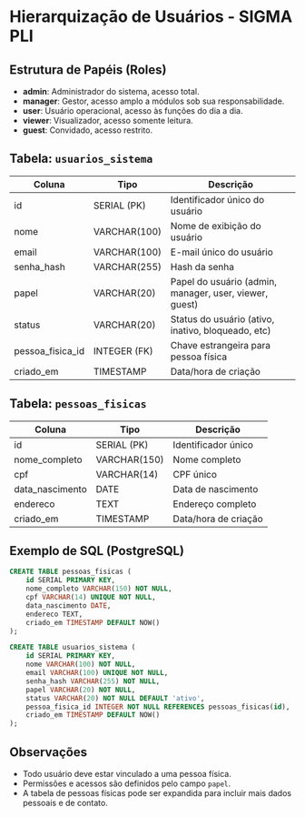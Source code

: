 # Hierarquização de Usuários - SIGMA PLI

## Estrutura de Papéis (Roles)

- **admin**: Administrador do sistema, acesso total.
- **manager**: Gestor, acesso amplo a módulos sob sua responsabilidade.
- **user**: Usuário operacional, acesso às funções do dia a dia.
- **viewer**: Visualizador, acesso somente leitura.
- **guest**: Convidado, acesso restrito.

## Tabela: `usuarios_sistema`

| Coluna            | Tipo           | Descrição                                             |
|-------------------|----------------|-------------------------------------------------------|
| id                | SERIAL (PK)    | Identificador único do usuário                        |
| nome              | VARCHAR(100)   | Nome de exibição do usuário                           |
| email             | VARCHAR(100)   | E-mail único do usuário                               |
| senha_hash        | VARCHAR(255)   | Hash da senha                                         |
| papel             | VARCHAR(20)    | Papel do usuário (admin, manager, user, viewer, guest)|
| status            | VARCHAR(20)    | Status do usuário (ativo, inativo, bloqueado, etc)    |
| pessoa_fisica_id  | INTEGER (FK)   | Chave estrangeira para pessoa física                  |
| criado_em         | TIMESTAMP      | Data/hora de criação                                  |

## Tabela: `pessoas_fisicas`

| Coluna           | Tipo         | Descrição                        |
|------------------|--------------|----------------------------------|
| id               | SERIAL (PK)  | Identificador único              |
| nome_completo    | VARCHAR(150) | Nome completo                    |
| cpf              | VARCHAR(14)  | CPF único                        |
| data_nascimento  | DATE         | Data de nascimento               |
| endereco         | TEXT         | Endereço completo                |
| criado_em        | TIMESTAMP    | Data/hora de criação             |

## Exemplo de SQL (PostgreSQL)

```sql
CREATE TABLE pessoas_fisicas (
    id SERIAL PRIMARY KEY,
    nome_completo VARCHAR(150) NOT NULL,
    cpf VARCHAR(14) UNIQUE NOT NULL,
    data_nascimento DATE,
    endereco TEXT,
    criado_em TIMESTAMP DEFAULT NOW()
);

CREATE TABLE usuarios_sistema (
    id SERIAL PRIMARY KEY,
    nome VARCHAR(100) NOT NULL,
    email VARCHAR(100) UNIQUE NOT NULL,
    senha_hash VARCHAR(255) NOT NULL,
    papel VARCHAR(20) NOT NULL,
    status VARCHAR(20) NOT NULL DEFAULT 'ativo',
    pessoa_fisica_id INTEGER NOT NULL REFERENCES pessoas_fisicas(id),
    criado_em TIMESTAMP DEFAULT NOW()
);
```

## Observações
- Todo usuário deve estar vinculado a uma pessoa física.
- Permissões e acessos são definidos pelo campo `papel`.
- A tabela de pessoas físicas pode ser expandida para incluir mais dados pessoais e de contato.

